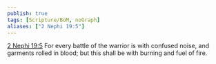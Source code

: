 ```yaml
---
publish: true
tags: [Scripture/BoM, noGraph]
aliases: ["2 Nephi 19:5"]
---
```

[2 Nephi 19:5](https://churchofjesuschrist.org/study/scriptures/bofm/2-ne/19?lang=eng&id=p5#p5) For every battle of the warrior is with confused noise, and garments rolled in blood; but this shall be with burning and fuel of fire.
